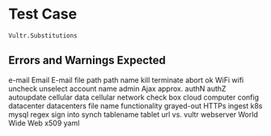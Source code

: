 # Test Case

    Vultr.Substitutions

## Errors and Warnings Expected

e-mail
Email
E-mail
file path
path name
kill
terminate
abort
ok
WiFi
wifi
uncheck
unselect
account name
admin
Ajax
approx.
authN
authZ
autoupdate
cellular data
cellular network
check box
cloud computer
config
datacenter
datacenters
file name
functionality
grayed-out
HTTPs
ingest
k8s
mysql
regex
sign into
synch
tablename
tablet
url
vs.
vultr
webserver
World Wide Web
x509
yaml
